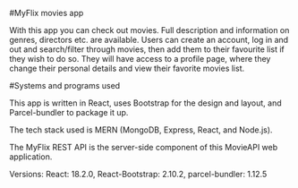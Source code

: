 

#MyFlix movies app

With this app you can check out movies. Full description and information on genres, directors etc. are available.
Users can create an account, log in and out and search/filter through movies, then add them to their favourite list if they wish to do so. 
They will have access to a profile page, where they change their personal details and view their favorite movies list.



#Systems and programs used

This app is written in React, uses Bootstrap for the design and layout, and Parcel-bundler to package it up.

The tech stack used is MERN (MongoDB, Express, React, and Node.js).

The MyFlix REST API is the server-side component of this MovieAPI web application.

Versions: React: 18.2.0, React-Bootstrap: 2.10.2, parcel-bundler: 1.12.5